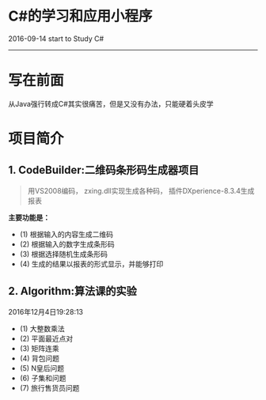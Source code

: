 # C#的学习和应用小程序
2016-09-14 start  to Study C#

---

# 写在前面

从Java强行转成C#其实很痛苦，但是又没有办法，只能硬着头皮学

# 项目简介

## 1. CodeBuilder:二维码条形码生成器项目

> 用VS2008编码，
> zxing.dll实现生成各种码，
> 插件DXperience-8.3.4生成报表

**主要功能是：**

- (1) 根据输入的内容生成二维码
- (2) 根据输入的数字生成条形码
- (3) 根据选择随机生成条形码
- (4) 生成的结果以报表的形式显示，并能够打印

## 2. Algorithm:算法课的实验

2016年12月4日19:28:13

- (1) 大整数乘法
- (2) 平面最近点对
- (3) 矩阵连乘
- (4) 背包问题
- (5) N皇后问题
- (6) 子集和问题
- (7) 旅行售货员问题
